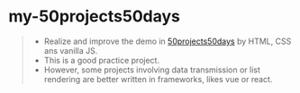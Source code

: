 # my-50projects50days

> - Realize and improve the demo in [50projects50days](https://github.com/bradtraversy/50projects50days) by HTML, CSS ans vanilla JS.
> - This is a good practice project.
> - However, some projects involving data transmission or list rendering are better written in frameworks, likes vue or react.
